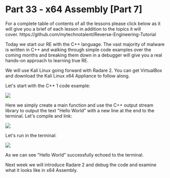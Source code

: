 <h1>Part 33 - x64 Assembly [Part 7]</h1><p>For a complete table of contents of all the lessons please click below as it will give you a brief of each lesson in addition to the topics it will cover. https://github.com/mytechnotalent/Reverse-Engineering-Tutorial</p><p>Today we start our RE with the C++ language. The vast majority of malware is written in C++ and walking through simple code examples over the coming months and breaking them down in a debugger will give you a real hands-on approach to learning true RE.</p><p>We will use Kali Linux going forward with Radare 2. You can get VirtualBox and download the Kali Linux x64 Appliance to follow along.</p><p>Let's start with the C++ 1 code example:</p><div class="slate-resizable-image-embed slate-image-embed__resize-full-width"><img src="https://media-exp1.licdn.com/dms/image/C4E12AQEXsEDpEP9EBg/article-inline_image-shrink_1000_1488/0/1561023464535?e=1614211200&amp;v=beta&amp;t=fYt1wmOmu7qTJh0uvUYetHgQvM1LEPiZ9uRS480YyRs"/></div><p>Here we simply create a main function and use the C++ output stream library to output the text "Hello World" with a new line at the end to the terminal. Let's compile and link:</p><div class="slate-resizable-image-embed slate-image-embed__resize-full-width"><img src="https://media-exp1.licdn.com/dms/image/C4E12AQHCf5G4X338ug/article-inline_image-shrink_1000_1488/0/1561023530059?e=1614211200&amp;v=beta&amp;t=RqU_zhhpcvyMMXQFBIHcV5jpTFA5bX23SwfQHGPVJkw"/></div><p>Let's run in the terminal:</p><div class="slate-resizable-image-embed slate-image-embed__resize-full-width"><img src="https://media-exp1.licdn.com/dms/image/C4E12AQHGHdLKDhxgWw/article-inline_image-shrink_1000_1488/0/1561023550876?e=1614211200&amp;v=beta&amp;t=nfyYNYCiYOv43iqCeb8Olz0svUdOYqSc9Dd0Yhy_EGQ"/></div><p>As we can see "Hello World" successfully echoed to the terminal.</p><p>Next week we will introduce Radare 2 and debug the code and examine what it looks like in x64 Assembly.</p>